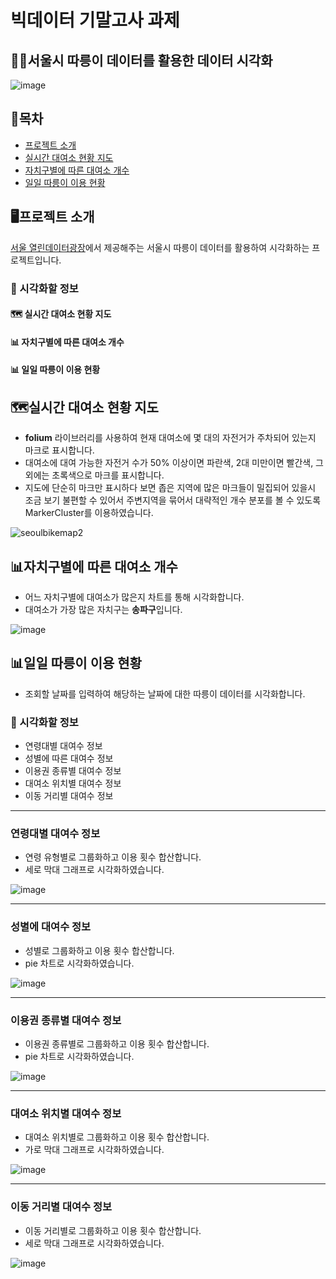 # 빅데이터 기말고사 과제
## 🚴‍♂️서울시 따릉이 데이터를 활용한 데이터 시각화
![image](https://github.com/ehdrjs4502/big-data-final-project/assets/33916924/6e598af1-9d7c-485a-a4b0-32e8fcc0ada9)


## 📒목차
- [프로젝트 소개](#프로젝트-소개)
- [실시간 대여소 현황 지도](#실시간-대여소-현황-지도)
- [자치구별에 따른 대여소 개수](#자치구별에-따른-대여소-개수)
- [일일 따릉이 이용 현황](#일일-따릉이-이용-현황)

## 🖥프로젝트 소개
[서울 열린데이터광장](https://data.seoul.go.kr/)에서 제공해주는 서울시 따릉이 데이터를 활용하여 시각화하는 프로젝트입니다.

### 👀 시각화할 정보
#### 🗺 실시간 대여소 현황 지도
#### 📊 자치구별에 따른 대여소 개수
#### 📊 일일 따릉이 이용 현황


## 🗺실시간 대여소 현황 지도
- **folium** 라이브러리를 사용하여 현재 대여소에 몇 대의 자전거가 주차되어 있는지 마크로 표시합니다.
- 대여소에 대여 가능한 자전거 수가 50% 이상이면 파란색, 2대 미만이면 빨간색, 그 외에는 초록색으로 마크를 표시합니다.
- 지도에 단순히 마크만 표시하다 보면 좁은 지역에 많은 마크들이 밀집되어 있을시 조금 보기 불편할 수 있어서 주변지역을 묶어서 대략적인 개수 분포를 볼 수 있도록 MarkerCluster를 이용하였습니다.

![seoulbikemap2](https://github.com/ehdrjs4502/big-data-final-project/assets/33916924/9b52aab1-f865-4b93-a960-cd2747340708)


## 📊자치구별에 따른 대여소 개수
- 어느 자치구별에 대여소가 많은지 차트를 통해 시각화합니다.
- 대여소가 가장 많은 자치구는 **송파구**입니다.

![image](https://github.com/ehdrjs4502/big-data-final-project/assets/33916924/9c50142b-8c87-462d-8a01-ba6d8b90e17b)

  

## 📊일일 따릉이 이용 현황
- 조회할 날짜를 입력하여 해당하는 날짜에 대한 따릉이 데이터를 시각화합니다.

### 👀 시각화할 정보
- 연령대별 대여수 정보
- 성별에 따른 대여수 정보
- 이용권 종류별 대여수 정보
- 대여소 위치별 대여수 정보
- 이동 거리별 대여수 정보

-----

### 연령대별 대여수 정보
- 연령 유형별로 그룹화하고 이용 횟수 합산합니다.
- 세로 막대 그래프로 시각화하였습니다.

![image](https://github.com/ehdrjs4502/big-data-final-project/assets/33916924/6fcb720a-9e27-4237-aa15-13941554ec0a)

-----

### 성별에 대여수 정보
- 성별로 그룹화하고 이용 횟수 합산합니다.
- pie 차트로 시각화하였습니다.

![image](https://github.com/ehdrjs4502/big-data-final-project/assets/33916924/af9a56d4-1762-4d53-9424-9c9d9644ce3a)

-----

### 이용권 종류별 대여수 정보
- 이용권 종류별로 그룹화하고 이용 횟수 합산합니다.
- pie 차트로 시각화하였습니다.

![image](https://github.com/ehdrjs4502/big-data-final-project/assets/33916924/1d710d95-f2ce-45be-bf6f-f0a2c3e134e0)

-----

### 대여소 위치별 대여수 정보
- 대여소 위치별로 그룹화하고 이용 횟수 합산합니다.
- 가로 막대 그래프로 시각화하였습니다.

![image](https://github.com/ehdrjs4502/big-data-final-project/assets/33916924/e0a3740c-d43e-447d-9350-a606c1bf4e12)

-----

### 이동 거리별 대여수 정보
- 이동 거리별로 그룹화하고 이용 횟수 합산합니다.
- 세로 막대 그래프로 시각화하였습니다.

![image](https://github.com/ehdrjs4502/big-data-final-project/assets/33916924/4ee71865-75c5-4776-aed3-fc0b38ce6675)





